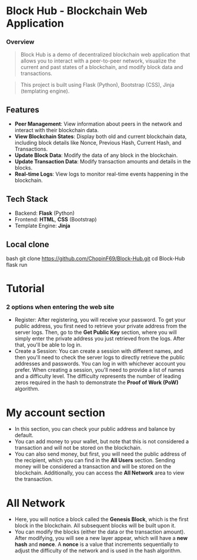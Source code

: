 # Block Hub - Blockchain Web Application

### Overview

>Block Hub is a demo of decentralized blockchain web application that allows you to interact with a peer-to-peer network, visualize the current and past states of a blockchain, and modify block data and transactions.

>This project is built using Flask (Python), Bootstrap (CSS), Jinja (templating engine).

## Features

- **Peer Management**: View information about peers in the network and interact with their blockchain data.
- **View Blockchain States**: Display both old and current blockchain data, including block details like Nonce, Previous Hash, Current Hash, and Transactions.
- **Update Block Data**: Modify the data of any block in the blockchain.
- **Update Transaction Data**: Modify transaction amounts and details in the blocks.
- **Real-time Logs**: View logs to monitor real-time events happening in the blockchain.

## Tech Stack

- Backend: **Flask** (Python)
- Frontend: **HTML**, **CSS** (Bootstrap)
- Template Engine: **Jinja**

## Local clone

bash
git clone <https://github.com/ChopinF69/Block-Hub.git>
cd Block-Hub
flask run

# Tutorial

### 2 options when entering the web site
- Register: After registering, you will receive your password. To get your public address, you first need to retrieve your private address from the server logs. Then, go to the **Get Public Key** section, where you will simply enter the private address you just retrieved from the logs. After that, you'll be able to log in.
- Create a Session: You can create a session with different names, and then you'll need to check the server logs to directly retrieve the public addresses and passwords. You can log in with whichever account you prefer. When creating a session, you'll need to provide a list of names and a difficulty level. The difficulty represents the number of leading zeros required in the hash to demonstrate the **Proof of Work (PoW)** algorithm.

# My account section
- In this section, you can check your public address and balance by default.
- You can add money to your wallet, but note that this is not considered a transaction and will not be stored on the blockchain.
- You can also send money, but first, you will need the public address of the recipient, which you can find in the **All Users** section. Sending money will be considered a transaction and will be stored on the blockchain. Additionally, you can access the **All Network** area to view the transaction.

# All Network
- Here, you will notice a block called the **Genesis Block**, which is the first block in the blockchain. All subsequent blocks will be built upon it.
- You can modify the blocks (either the data or the transaction amount). After modifying, you will see a new layer appear, which will have a **new hash** and **nonce**. A **nonce** is a value that increments sequentially to adjust the difficulty of the network and is used in the hash algorithm.
